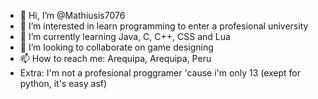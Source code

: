 - 👋 Hi, I’m @Mathiusis7076
- 👀 I’m interested in learn programming to enter a profesional university
- 🌱 I’m currently learning Java, C, C++, CSS and Lua
- 💞️ I’m looking to collaborate on game designing
- 📫 How to reach me: Arequipa, Arequipa, Peru
- Extra: I'm not a profesional proggramer 'cause i'm only 13 (exept for python, it's easy asf)

<!---
Mathiusis7076/Mathiusis7076 is a ✨ special ✨ repository because its `README.md` (this file) appears on your GitHub profile.
You can click the Preview link to take a look at your changes.
--->

